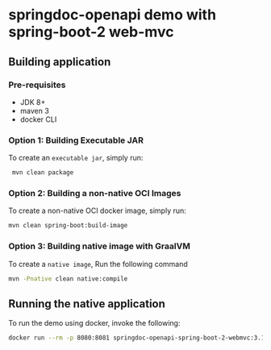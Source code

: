 # springdoc-openapi demo with spring-boot-2 web-mvc

## Building application

### Pre-requisites

- JDK 8+
- maven 3
- docker CLI

### Option 1: Building Executable JAR

To create an `executable jar`, simply run:

```sh
 mvn clean package
```

### Option 2: Building a non-native OCI Images

To create a non-native OCI docker image, simply run:

```sh
mvn clean spring-boot:build-image
```

### Option 3: Building native image with GraalVM

To create a `native image`, Run the following command

```sh
mvn -Pnative clean native:compile 
```

## Running the native application

To run the demo using docker, invoke the following:

```sh
docker run --rm -p 8080:8081 springdoc-openapi-spring-boot-2-webmvc:3.1.6-SNAPSHOT
```